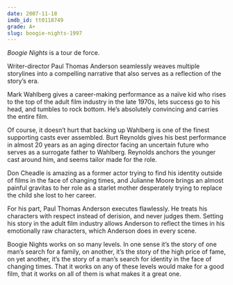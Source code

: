 ```yaml
---
date: 2007-11-18
imdb_id: tt0118749
grade: A+
slug: boogie-nights-1997
---
```


_Boogie Nights_ is a tour de force.

Writer-director Paul Thomas Anderson seamlessly weaves multiple storylines into a compelling narrative that also serves as a reflection of the story’s era.

Mark Wahlberg gives a career-making performance as a naïve kid who rises to the top of the adult film industry in the late 1970s, lets success go to his head, and tumbles to rock bottom. He’s absolutely convincing and carries the entire film.

Of course, it doesn’t hurt that backing up Wahlberg is one of the finest supporting casts ever assembled. Burt Reynolds gives his best performance in almost 20 years as an aging director facing an uncertain future who serves as a surrogate father to Wahlberg. Reynolds anchors the younger cast around him, and seems tailor made for the role.

Don Cheadle is amazing as a former actor trying to find his identity outside of films in the face of changing times, and Julianne Moore brings an almost painful gravitas to her role as a starlet mother desperately trying to replace the child she lost to her career.

For his part, Paul Thomas Anderson executes flawlessly. He treats his characters with respect instead of derision, and never judges them. Setting his story in the adult film industry allows Anderson to reflect the times in his emotionally raw characters, which Anderson does in every scene.

Boogie Nights works on so many levels. In one sense it’s the story of one man’s search for a family, on another, it’s the story of the high price of fame, on yet another, it’s the story of a man’s search for identity in the face of changing times. That it works on any of these levels would make for a good film, that it works on all of them is what makes it a great one.
